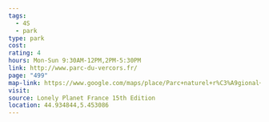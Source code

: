 ```yaml
---
tags:
  - 4S
  - park
type: park
cost: 
rating: 4
hours: Mon-Sun 9:30AM-12PM,2PM-5:30PM
link: http://www.parc-du-vercors.fr/
page: "499"
map-link: https://www.google.com/maps/place/Parc+naturel+r%C3%A9gional+du+Vercors/@44.934747,5.4495236,17z/data=!3m1!4b1!4m6!3m5!1s0x12caccc2bd422075:0xb0b4eea7f579edb0!8m2!3d44.9347432!4d5.4520985!16s%2Fm%2F0h3x2ny?entry=ttu&g_ep=EgoyMDI0MTAyOS4wIKXMDSoASAFQAw%3D%3D
visit: 
source: Lonely Planet France 15th Edition
location: 44.934844,5.453086
---
```

